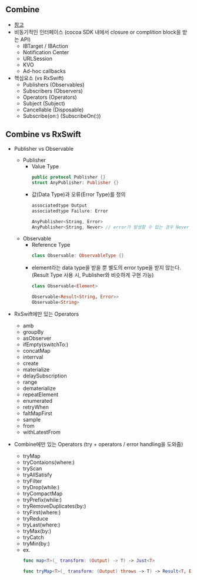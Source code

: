 ## Combine
- [참고](https://developer.apple.com/documentation/combine)
- 비동기적인 인터페이스 (cocoa SDK 내에서 closure or complition block을 받는 API)
  - IBTarget / IBAction
  - Notification Center
  - URLSession
  - KVO
  - Ad-hoc callbacks
- 핵심요소 (vs RxSwift)
  - Publishers (Observables)
  - Subscribers (Observers)
  - Operators (Operators)
  - Subject (Subject)
  - Cancellable (Disposable)
  - Subscribe(on:) (SubscribeOn(:))


## Combine vs RxSwift
- Publisher vs Observable
  - Publisher
    - Value Type
      ```swift
      public protocol Publisher {}
      struct AnyPublisher: Publisher {}
      ```
    - 값(Data Type)과 오류(Error Type)를 정의
      ```swift
      associatedtype Output
      associatedtype Failure: Error
      
      AnyPublisher<String, Error>
      AnyPublisher<String, Never> // error가 발생할 수 없는 경우 Never Type 사용
      ```
  - Observable
    - Reference Type
      ```swift
      class Observable: ObservableType {}
      ```
    - element라는 data type을 받을 뿐 별도의 error type을 받지 않는다. (Result Type 사용 시, Publisher와 비슷하게 구현 가능)
      ```swift
      class Observable<Element>
      
      Observable<Result<String, Error>>
      Observable<String>
      ```
- RxSwift에만 있는 Operators
  - amb
  - groupBy
  - asObserver
  - ifEmpty(switchTo:)
  - concatMap
  - interrval
  - create
  - materialize
  - delaySubscription
  - range
  - dematerialize
  - repeatElement
  - enumerated
  - retryWhen
  - faltMapFirst
  - sample
  - from
  - withLatestFrom

- Combine에만 있는 Operators (try + operators / error handling을 도와줌)
  - tryMap
  - tryContaions(where:)
  - tryScan
  - tryAllSatisfy
  - tryFilter
  - tryDrop(while:)
  - tryCompactMap
  - tryPrefix(while:)
  - tryRemoveDuplicates(by:)
  - tryFirst(where:)
  - tryReduce
  - tryLast(where:)
  - tryMax(by:)
  - tryCatch
  - tryMin(by:)
  - ex.
    ```swift
    func map<T>(_ transform: (Output) -> T) -> Just<T>
    
    func tryMap<T>(_ transform: (Output) throws -> T) -> Result<T, Error>.Publisher
    ```
